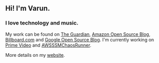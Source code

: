 ## Hi! I'm Varun.
### I love technology and music.
My work can be found on [The Guardian](http://www.theguardian.com/music/2015/jul/23/hip-hop-kanye-west-beats-bob-dylan-breadth-lyrical-vocabulary), [Amazon Open Source Blog](https://aws.amazon.com/blogs/opensource/building-resilient-services-at-prime-video-with-chaos-engineering/), [Billboard.com](http://www.billboard.com/articles/news/6851556/most-profane-artists-most-swear-words-lyrics) and [Google Open Source Blog](https://opensource.googleblog.com/2012/11/students-mixxx-it-up-over-summer.html). I'm currently working on [Prime Video](https://www.primevideo.com/) and [AWSSSMChaosRunner](https://github.com/amzn/awsssmchaosrunner). 

More details on my [website](https://varunjewalikar.com/#projects).
